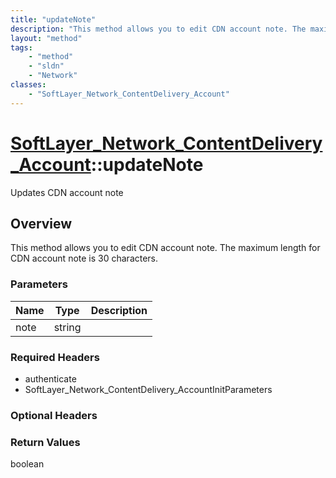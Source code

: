 ```yaml
---
title: "updateNote"
description: "This method allows you to edit CDN account note. The maximum length for CDN account note is 30 characters."
layout: "method"
tags:
    - "method"
    - "sldn"
    - "Network"
classes:
    - "SoftLayer_Network_ContentDelivery_Account"
---
```

# [SoftLayer_Network_ContentDelivery_Account](/reference/services/SoftLayer_Network_ContentDelivery_Account)::updateNote

Updates CDN account note


## Overview 
This method allows you to edit CDN account note. The maximum length for CDN account note is 30 characters. 

### Parameters 
|Name | Type | Description |
| --- | --- | --- |
|note| string| |


### Required Headers
* authenticate
* SoftLayer_Network_ContentDelivery_AccountInitParameters

### Optional Headers

### Return Values
boolean

